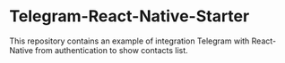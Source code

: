 # Telegram-React-Native-Starter

This repository contains an example of integration Telegram with React-Native from authentication to show contacts list.
